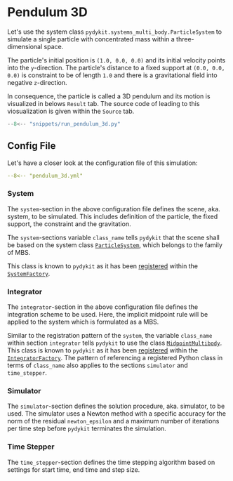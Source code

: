 # Pendulum 3D

Let's use the system class `pydykit.systems_multi_body.ParticleSystem`
to simulate a single particle with concentrated mass within a three-dimensional space.

The particle's initial position is
`(1.0, 0.0, 0.0)`
and its initial velocity points into the `y`-direction.
The particle's distance to a fixed support at `(0.0, 0.0, 0.0)`
is constraint to be of length `1.0` and there is a gravitational field into negative `z`-direction.

In consequence, the particle is called a 3D pendulum
and its motion is visualized in belows `Result` tab.
The source code of leading to this viosualization is given within the `Source` tab.

```python exec="true" source="tabbed-right"
--8<-- "snippets/run_pendulum_3d.py"
```

## Config File

Let's have a closer look at the configuration file of this simulation:

```yaml
--8<-- "pendulum_3d.yml"
```

### System

The `system`-section in the above configuration file
defines the scene, aka. system, to be simulated.
This includes definition of the particle, the fixed support, the constraint and the gravitation.

The `system`-sections variable `class_name` tells `pydykit` that the
scene shall be based on the system class
[`ParticleSystem`][source_particle_system],
which belongs to the family of MBS.
<!-- [MBS](getting_started.md/system/1.-multibody-system-(MBS)-dynamics). -->
<!-- TODO: this link does not work :/ -->
This class is known to `pydykit` as it has been
[registered][source_register_particle_system]
within the
[`SystemFactory`][source_system_factory].

### Integrator

The `integrator`-section in the above configuration file
defines the integration scheme to be used.
Here, the implicit midpoint rule will be applied to the system which is formulated as a MBS.

Similar to the registration pattern of the `system`,
the variable `class_name` within section `integrator` tells `pydykit`
to use the class
[`MidpointMultibody`][source_midpoint_multibody].
This class is known to `pydykit` as it has been
[registered][source_register_midpoint_multibody]
within the
[`IntegratorFactory`][source_integrator_factory].
The pattern of referencing a registered Python class in terms of `class_name`
also applies to the sections `simulator` and `time_stepper`.

### Simulator

The `simulator`-section
defines the solution procedure, aka. simulator, to be used.
The simulator uses a Newton method with
a specific accuracy for the norm of the residual `newton_epsilon`
and a maximum number of iterations per time step before `pydykit` terminates the simulation.

### Time Stepper

The `time_stepper`-section defines the time stepping algorithm based on settings for
start time, end time and step size.

[source_particle_system]: https://github.com/pydykit/pydykit/blob/main/pydykit/systems_multi_body.py#L192
[source_register_particle_system]: https://github.com/pydykit/pydykit/blob/main/pydykit/factories.py#L16
[source_system_factory]: https://github.com/pydykit/pydykit/blob/main/pydykit/factories.py#L52

<!--  TODO: Change the links source_particle_system and source_midpoint_multibody to point to the docs of the Python classes -->

[source_midpoint_multibody]: https://github.com/pydykit/pydykit/blob/main/pydykit/integrators.py#L200
[source_register_midpoint_multibody]: https://github.com/pydykit/pydykit/blob/main/pydykit/factories.py#L28
[source_integrator_factory]: https://github.com/pydykit/pydykit/blob/main/pydykit/factories.py#L82
